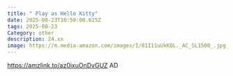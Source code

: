 ```yaml
---
title: " Play as Hello Kitty"
date: 2025-08-23T10:50:00.615Z
tags: 2025-08-23
Category: other
description: 24.xx
image: https://m.media-amazon.com/images/I/81I11uUkKQL._AC_SL1500_.jpg
---
```

https://amzlink.to/az0ixuOnDvGUZ
AD